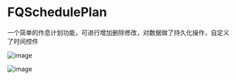 # FQSchedulePlan

一个简单的作息计划功能，可进行增加删除修改，对数据做了持久化操作，自定义了时间控件

![image](https://github.com/fa643215594/FQSchedulePlan/tree/master/Img/123456.gif) 


![image](https://github.com/fa643215594/FQSchedulePlan/Img/123456.gif) 



